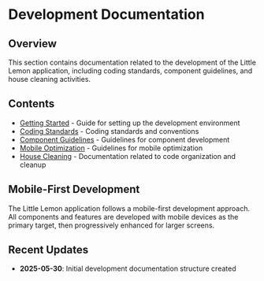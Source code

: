 # Development Documentation

## Overview

This section contains documentation related to the development of the Little Lemon application, including coding standards, component guidelines, and house cleaning activities.

## Contents

- [Getting Started](./getting-started.md) - Guide for setting up the development environment
- [Coding Standards](./coding-standards.md) - Coding standards and conventions
- [Component Guidelines](./component-guidelines.md) - Guidelines for component development
- [Mobile Optimization](./mobile-optimization.md) - Guidelines for mobile optimization
- [House Cleaning](./house-cleaning/) - Documentation related to code organization and cleanup

## Mobile-First Development

The Little Lemon application follows a mobile-first development approach. All components and features are developed with mobile devices as the primary target, then progressively enhanced for larger screens.

## Recent Updates

- **2025-05-30**: Initial development documentation structure created
